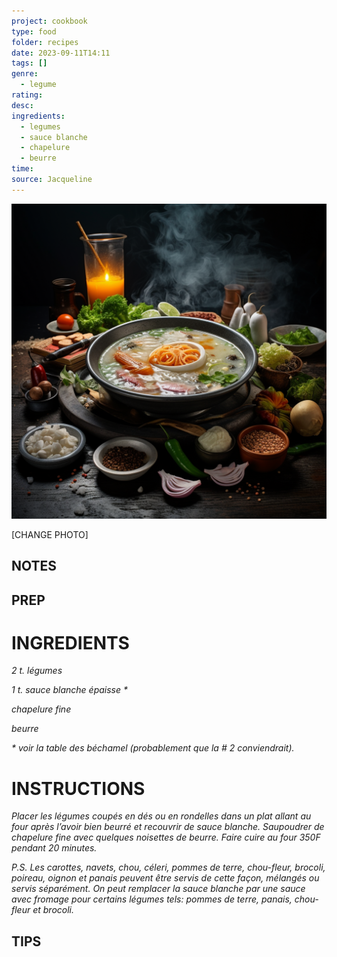 ```yaml
---
project: cookbook
type: food
folder: recipes
date: 2023-09-11T14:11
tags: []
genre:
  - legume
rating: 
desc: 
ingredients:
  - legumes
  - sauce blanche
  - chapelure
  - beurre
time: 
source: Jacqueline
---
```


![IMAGE](_default.png)


[CHANGE PHOTO]


## NOTES




## PREP


# INGREDIENTS

_2 t. légumes_

_1 t. sauce blanche épaisse *_

_chapelure fine_

_beurre_

_* voir la table des béchamel (probablement_
_que la # 2 conviendrait)._

# INSTRUCTIONS

_Placer les légumes coupés en dés ou en rondelles_
_dans un plat allant au four après l’avoir_
_bien beurré et recouvrir de sauce blanche._
_Saupoudrer de chapelure fine avec quelques_
_noisettes de beurre. Faire cuire au four 350F_
_pendant 20 minutes._

_P.S. Les carottes, navets, chou, céleri, pommes_
_de terre, chou-fleur, brocoli, poireau, oignon_
_et panais peuvent être servis de cette façon,_
_mélangés ou servis séparément. On peut_
_remplacer la sauce blanche par une sauce avec_
_fromage pour certains légumes tels: pommes_
_de terre, panais, chou-fleur et brocoli._


## TIPS



